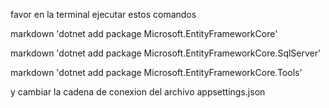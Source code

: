 favor en la terminal ejecutar estos comandos 

markdown
'dotnet add package Microsoft.EntityFrameworkCore'

markdown
'dotnet add package Microsoft.EntityFrameworkCore.SqlServer'

markdown
'dotnet add package Microsoft.EntityFrameworkCore.Tools'

y cambiar la cadena de conexion del archivo appsettings.json 
